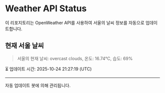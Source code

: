 
# Weather API Status

이 리포지토리는 OpenWeather API를 사용하여 서울의 날씨 정보를 자동으로 업데이트합니다.

## 현재 서울 날씨
> 서울의 현재 날씨: overcast clouds, 온도: 16.74°C, 습도: 69%

⏳ 업데이트 시간: 2025-10-24 21:27:19 (UTC)

---
자동 업데이트 봇에 의해 관리됩니다.
